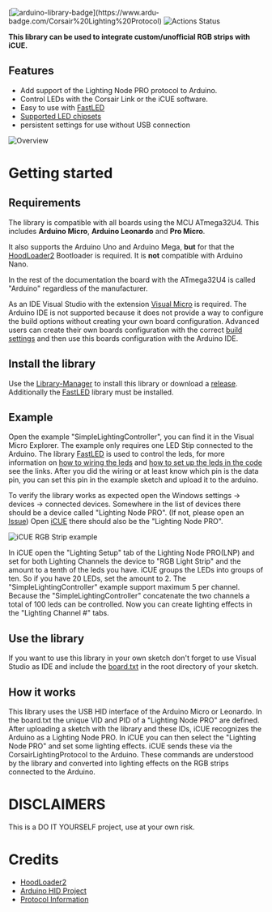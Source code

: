 
[![arduino-library-badge](https://www.ardu-badge.com/badge/Corsair%20Lighting%20Protocol.svg?)](https://www.ardu-badge.com/Corsair%20Lighting%20Protocol)
![Actions Status](https://wdp9fww0r9.execute-api.us-west-2.amazonaws.com/production/badge/Legion2/CorsairLightingProtocol)

**This library can be used to integrate custom/unofficial RGB strips with iCUE.**

## Features
* Add support of the Lighting Node PRO protocol to Arduino.
* Control LEDs with the Corsair Link or the iCUE software.
* Easy to use with [FastLED](http://fastled.io/)
* [Supported LED chipsets](https://github.com/FastLED/FastLED/wiki/Overview#chipsets)
* persistent settings for use without USB connection

![Overview](docs/Overview.png)

# Getting started

## Requirements
The library is compatible with all boards using the MCU ATmega32U4.
This includes **Arduino Micro**, **Arduino Leonardo** and **Pro Micro**.

It also supports the Arduino Uno and Arduino Mega, **but** for that the [HoodLoader2](https://github.com/NicoHood/HoodLoader2) Bootloader is required.
It is **not** compatible with Arduino Nano.

In the rest of the documentation the board with the ATmega32U4 is called "Arduino" regardless of the manufacturer.

As an IDE Visual Studio with the extension [Visual Micro](https://marketplace.visualstudio.com/items?itemName=VisualMicro.ArduinoIDEforVisualStudio) is required.
The Arduino IDE is not supported because it does not provide a way to configure the build options without creating your own board configuration.
Advanced users can create their own boards configuration with the correct [build settings](https://github.com/Legion2/CorsairLightingProtocol/blob/master/examples/SimpleLightingController/board.txt) and then use this boards configuration with the Arduino IDE.

## Install the library
Use the [Library-Manager](https://www.visualmicro.com/page/User-Guide.aspx?doc=Library-Manager.html#) to install this library or download a [release](https://github.com/Legion2/CorsairLightingProtocol/releases).
Additionally the [FastLED](http://fastled.io/) library must be installed.

## Example
Open the example "SimpleLightingController", you can find it in the Visual Micro Explorer.
The example only requires one LED Stip connected to the Arduino.
The library [FastLED](http://fastled.io/) is used to control the leds, for more information on [how to wiring the leds](https://github.com/FastLED/FastLED/wiki/Wiring-leds) and [how to set up the leds in the code](https://github.com/FastLED/FastLED/wiki/Basic-usage#setting-up-the-leds) see the links.
After you did the wiring or at least know which pin is the data pin, you can set this pin in the example sketch and upload it to the arduino.

To verify the library works as expected open the Windows settings -> devices -> connected devices. Somewhere in the list of devices there should be a device called "Lighting Node PRO". (If not, please open an [Issue](https://github.com/Legion2/CorsairLightingProtocol/issues))
Open [iCUE](https://www.corsair.com/icue) there should also be the "Lighting Node PRO".

![iCUE RGB Strip example](docs/iCUE.jpg)

In iCUE open the "Lighting Setup" tab of the Lighting Node PRO(LNP) and set for both Lighting Channels the device to "RGB Light Strip" and the amount to a tenth of the leds you have.
iCUE groups the LEDs into groups of ten.
So if you have 20 LEDs, set the amount to 2.
The "SimpleLightingController" example support maximum 5 per channel.
Because the "SimpleLightingController" concatenate the two channels a total of 100 leds can be controlled.
Now you can create lighting effects in the "Lighting Channel #" tabs.

## Use the library
If you want to use this library in your own sketch don't forget to use Visual Studio as IDE and include the [board.txt](https://github.com/Legion2/CorsairLightingProtocol/blob/master/examples/SimpleLightingController/board.txt) in the root directory of your sketch.

## How it works
This library uses the USB HID interface of the Arduino Micro or Leonardo.
In the board.txt the unique VID and PID of a "Lighting Node PRO" are defined.
After uploading a sketch with the library and these IDs, iCUE recognizes the Arduino as a Lighting Node PRO.
In iCUE you can then select the "Lighting Node PRO" and set some lighting effects.
iCUE sends these via the CorsairLightingProtocol to the Arduino.
These commands are understood by the library and converted into lighting effects on the RGB strips connected to the Arduino.

# DISCLAIMERS
This is a DO IT YOURSELF project, use at your own risk.

# Credits
- [HoodLoader2](https://github.com/NicoHood/HoodLoader2)
- [Arduino HID Project](https://github.com/NicoHood/HID)
- [Protocol Information](https://github.com/audiohacked/OpenCorsairLink/issues/70)
